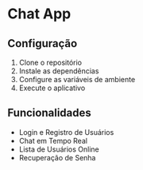 # Chat App

## Configuração

1. Clone o repositório
2. Instale as dependências
3. Configure as variáveis de ambiente
4. Execute o aplicativo

## Funcionalidades

- Login e Registro de Usuários
- Chat em Tempo Real
- Lista de Usuários Online
- Recuperação de Senha